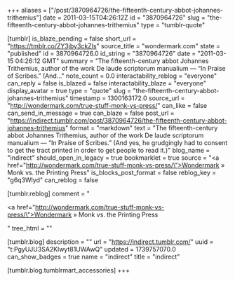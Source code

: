 +++
aliases = ["/post/3870964726/the-fifteenth-century-abbot-johannes-trithemius"]
date = 2011-03-15T04:26:12Z
id = "3870964726"
slug = "the-fifteenth-century-abbot-johannes-trithemius"
type = "tumblr-quote"

[tumblr]
is_blaze_pending = false
short_url = "https://tmblr.co/ZY3jby3ckZls"
source_title = "wondermark.com"
state = "published"
id = 3870964726.0
id_string = "3870964726"
date = "2011-03-15 04:26:12 GMT"
summary = "The fifteenth-century abbot Johannes Trithemius, author of the work De laude scriptorum manualium — “In Praise of Scribes.” (And..."
note_count = 0.0
interactability_reblog = "everyone"
can_reply = false
is_blazed = false
interactability_blaze = "everyone"
display_avatar = true
type = "quote"
slug = "the-fifteenth-century-abbot-johannes-trithemius"
timestamp = 1300163172.0
source_url = "http://wondermark.com/true-stuff-monk-vs-press/"
can_like = false
can_send_in_message = true
can_blaze = false
post_url = "https://indirect.tumblr.com/post/3870964726/the-fifteenth-century-abbot-johannes-trithemius"
format = "markdown"
text = "The fifteenth-century abbot Johannes Trithemius, author of the work De laude scriptorum manualium — “In Praise of Scribes.” (And yes, he grudgingly had to consent to get the tract printed in order to get people to read it.)"
blog_name = "indirect"
should_open_in_legacy = true
bookmarklet = true
source = "<a href=\"http://wondermark.com/true-stuff-monk-vs-press/\">Wondermark » Monk vs. the Printing Press</a>"
is_blocks_post_format = false
reblog_key = "g6q3Wlyd"
can_reblog = false

[tumblr.reblog]
comment = "<p><a href=\"http://wondermark.com/true-stuff-monk-vs-press/\">Wondermark » Monk vs. the Printing Press</a></p>"
tree_html = ""

[tumblr.blog]
description = ""
url = "https://indirect.tumblr.com/"
uuid = "t:PgyUJU3SA2Klwyt81UWAwQ"
updated = 1739757070.0
can_show_badges = true
name = "indirect"
title = "indirect"

[tumblr.blog.tumblrmart_accessories]
+++
